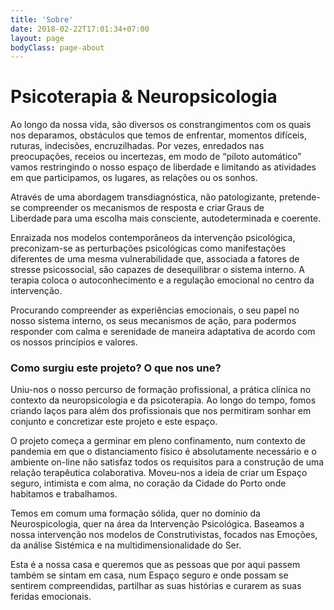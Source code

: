 ```yaml
---
title: 'Sobre'
date: 2018-02-22T17:01:34+07:00
layout: page
bodyClass: page-about
---
```


# Psicoterapia & Neuropsicologia 

Ao longo da nossa vida​, são diversos os constrangimentos com os quais nos deparamos, obstáculos que temos de enfrentar, momentos difíceis, ruturas, indecisões, encruzilhadas. Por vezes​, ​enredados nas preocupações, receios ou incertezas, em modo de “piloto automático” vamos restringindo o nosso espaço de liberdade e limitando as atividades em que participamos, os lugares, as relações ou os sonhos. 

Através de uma abordagem transdiagnóstica, não patologizante, pretende-se compreender os mecanismos de resposta e criar Graus de Liberdade para uma escolha mais consciente, autodeterminada e coerente. 

Enraizada nos modelos contemporâneos da intervenção psicológica, preconizam-se as perturbações psicológicas como manifestações diferentes de uma mesma vulnerabilidade que, associada a fatores de stresse psicossocial, são capazes de desequilibrar o sistema interno. A terapia coloca o autoconhecimento e a regulação emocional no centro da intervenção. 

Procurando compreender as experiências emocionais, o seu papel no nosso sistema interno, os seus mecanismos de ação, para podermos responder com calma e serenidade de maneira adaptativa de acordo com os nossos princípios e valores. 

### Como surgiu este projeto? O que nos une? 

Uniu-nos o nosso percurso de formação profissional, a prática clínica no contexto da neuropsicologia e da psicoterapia. Ao longo do tempo, fomos criando laços para além dos profissionais que nos permitiram sonhar em conjunto e concretizar este projeto e este espaço. 

O projeto começa a germinar em pleno confinamento, num contexto de pandemia em que o distanciamento físico é absolutamente necessário e o ambiente on-line não satisfaz todos os requisitos para a construção de uma relação terapêutica colaborativa. Moveu-nos a ideia de criar um Espaço seguro, intimista e com alma, no coração da Cidade do Porto onde habitamos e trabalhamos. 

Temos em comum uma formação sólida, quer no domínio da Neurospicologia, quer na área da Intervenção Psicológica. Baseamos a nossa intervenção nos modelos de Construtivistas, focados nas Emoções, da análise Sistémica e na multidimensionalidade do Ser. 

Esta é a nossa casa e queremos que as pessoas que por aqui passem também se sintam em casa, num Espaço seguro e onde possam se sentirem compreendidas, partilhar as suas histórias e curarem as suas feridas emocionais. 